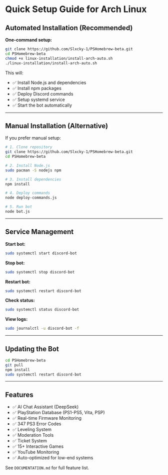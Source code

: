 # Quick Setup Guide for Arch Linux

## Automated Installation (Recommended)

**One-command setup:**
```bash
git clone https://github.com/Slxcky-1/PSHomebrew-beta.git
cd PSHomebrew-beta
chmod +x linux-installation/install-arch-auto.sh
./linux-installation/install-arch-auto.sh
```

This will:
- ✅ Install Node.js and dependencies
- ✅ Install npm packages
- ✅ Deploy Discord commands
- ✅ Setup systemd service
- ✅ Start the bot automatically

---

## Manual Installation (Alternative)

If you prefer manual setup:

```bash
# 1. Clone repository
git clone https://github.com/Slxcky-1/PSHomebrew-beta.git
cd PSHomebrew-beta

# 2. Install Node.js
sudo pacman -S nodejs npm

# 3. Install dependencies
npm install

# 4. Deploy commands
node deploy-commands.js

# 5. Run bot
node bot.js
```

---

## Service Management

**Start bot:**
```bash
sudo systemctl start discord-bot
```

**Stop bot:**
```bash
sudo systemctl stop discord-bot
```

**Restart bot:**
```bash
sudo systemctl restart discord-bot
```

**Check status:**
```bash
sudo systemctl status discord-bot
```

**View logs:**
```bash
sudo journalctl -u discord-bot -f
```

---

## Updating the Bot

```bash
cd PSHomebrew-beta
git pull
npm install
sudo systemctl restart discord-bot
```

---

## Features

- ✅ AI Chat Assistant (DeepSeek)
- ✅ PlayStation Database (PS1-PS5, Vita, PSP)
- ✅ Real-time Firmware Monitoring
- ✅ 347 PS3 Error Codes
- ✅ Leveling System
- ✅ Moderation Tools
- ✅ Ticket System
- ✅ 15+ Interactive Games
- ✅ YouTube Monitoring
- ✅ Auto-optimized for low-end systems

See `DOCUMENTATION.md` for full feature list.
